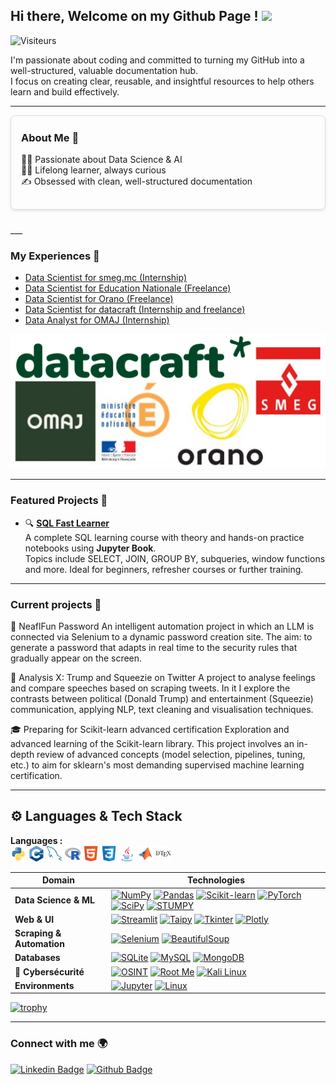 ## Hi there, Welcome on my Github Page ! <img src="https://media.giphy.com/media/hvRJCLFzcasrR4ia7z/giphy.gif" width="25">
![Visiteurs](https://visitor-badge.laobi.icu/badge?page_id=Mastocodeur.Mastocodeur)

I'm passionate about coding and committed to turning my GitHub into a well-structured, valuable documentation hub.  
I focus on creating clear, reusable, and insightful resources to help others learn and build effectively.

___

<div style="border:1px solid #ddd; border-radius:8px; padding:2px 16px 16px; margin-bottom:24px; box-shadow:0 2px 4px rgba(0,0,0,0.1);">
  
### About Me 🚀
👨‍💻 Passionate about Data Science & AI  
🧑‍🎓 Lifelong learner, always curious  
✍️ Obsessed with clean, well-structured documentation  
</div>
___

### My Experiences 🙌
- [Data Scientist for smeg.mc (Internship)](https://www.smeg.mc/) 
- [Data Scientist for Education Nationale (Freelance)](https://www.education.gouv.fr/)
- [Data Scientist for Orano (Freelance)](https://www.orano.group/fr) 
- [Data Scientist for datacraft (Internship and freelance)](https://datacraft.paris/) 
- [Data Analyst for OMAJ (Internship)](https://omaj.fr/)

<div align="center">
  <img src="logos_entreprises.png" alt="Logos entreprises" />
</div>

___

### Featured Projects 📌

- 🔍 [**SQL Fast Learner**](https://github.com/Mastocodeur/sql-fast-learner)  
  A complete SQL learning course with theory and hands-on practice notebooks using **Jupyter Book**.  
  Topics include SELECT, JOIN, GROUP BY, subqueries, window functions and more. Ideal for beginners, refresher courses or further training.
___


### Current projects 🚧

🤖 NeaflFun Password
An intelligent automation project in which an LLM is connected via Selenium to a dynamic password creation site. The aim: to generate a password that adapts in real time to the security rules that gradually appear on the screen.

🧠 Analysis X: Trump and Squeezie on Twitter
A project to analyse feelings and compare speeches based on scraping tweets. In it I explore the contrasts between political (Donald Trump) and entertainment (Squeezie) communication, applying NLP, text cleaning and visualisation techniques.

🎓 Preparing for Scikit-learn advanced certification
Exploration and advanced learning of the Scikit-learn library. This project involves an in-depth review of advanced concepts (model selection, pipelines, tuning, etc.) to aim for sklearn's most demanding supervised machine learning certification.

___

## ⚙️ Languages & Tech Stack

**Languages :**  
<code><img height="25" src="https://raw.githubusercontent.com/devicons/devicon/master/icons/python/python-original.svg" alt="Python"/></code>
<code><img height="25" src="https://raw.githubusercontent.com/devicons/devicon/master/icons/cplusplus/cplusplus-original.svg" alt="C++"/></code>
<code><img height="25" src="https://raw.githubusercontent.com/devicons/devicon/master/icons/mysql/mysql-original.svg" alt="SQL"/></code>
<code><img height="25" src="https://raw.githubusercontent.com/devicons/devicon/master/icons/r/r-original.svg" alt="R"/></code>
<code><img height="25" src="https://raw.githubusercontent.com/devicons/devicon/master/icons/html5/html5-original.svg" alt="HTML5"/></code>
<code><img height="25" src="https://raw.githubusercontent.com/devicons/devicon/master/icons/css3/css3-original.svg" alt="CSS3"/></code>
<code><img height="25" src="https://raw.githubusercontent.com/devicons/devicon/master/icons/java/java-original.svg" alt="Java"/></code>
<code><img height="25" src="https://raw.githubusercontent.com/devicons/devicon/master/icons/matlab/matlab-original.svg" alt="MATLAB"/></code>
<code><img height="25" src="https://raw.githubusercontent.com/devicons/devicon/master/icons/latex/latex-original.svg" alt="LaTeX"/></code>



| **Domain**                  | **Technologies**                                                                                                                                                                                                                                         |
|-----------------------------|----------------------------------------------------------------------------------------------------------------------------------------------------------------------------------------------------------------------------------------------------------|
| **Data Science & ML**       | [![NumPy](https://img.shields.io/badge/NumPy-013243?style=flat&logo=numpy&logoColor=white)](https://numpy.org) [![Pandas](https://img.shields.io/badge/Pandas-150458?style=flat&logo=pandas&logoColor=white)](https://pandas.pydata.org) [![Scikit-learn](https://img.shields.io/badge/Scikit--learn-F7931E?style=flat&logo=scikitlearn&logoColor=white)](https://scikit-learn.org) [![PyTorch](https://img.shields.io/badge/PyTorch-EE4C2C?style=flat&logo=pytorch&logoColor=white)](https://pytorch.org) [![SciPy](https://img.shields.io/badge/SciPy-8CAAE6?style=flat&logo=scipy&logoColor=white)](https://scipy.org) [![STUMPY](https://img.shields.io/badge/STUMPY-00BFC4?style=flat&logo=python&logoColor=white)](https://stumpy.readthedocs.io) |
| **Web & UI**                | [![Streamlit](https://img.shields.io/badge/Streamlit-FF4B4B?style=flat&logo=streamlit&logoColor=white)](https://streamlit.io) [![Taipy](https://img.shields.io/badge/Taipy-1E90FF?style=flat&logo=python&logoColor=white)](https://www.taipy.io) [![Tkinter](https://img.shields.io/badge/Tkinter-FF6F61?style=flat&logo=python&logoColor=white)](https://docs.python.org/3/library/tkinter.html) [![Plotly](https://img.shields.io/badge/Plotly-3F4F75?style=flat&logo=plotly&logoColor=white)](https://plotly.com) |
| **Scraping & Automation**   | [![Selenium](https://img.shields.io/badge/Selenium-43B02A?style=flat&logo=selenium&logoColor=white)](https://www.selenium.dev) [![BeautifulSoup](https://img.shields.io/badge/BeautifulSoup-8B0000?style=flat&logo=python&logoColor=white)](https://www.crummy.com/software/BeautifulSoup/) |
| **Databases**               | [![SQLite](https://img.shields.io/badge/SQLite-003B57?style=flat&logo=sqlite&logoColor=white)](https://www.sqlite.org) [![MySQL](https://img.shields.io/badge/MySQL-4479A1?style=flat&logo=mysql&logoColor=white)](https://www.mysql.com) [![MongoDB](https://img.shields.io/badge/MongoDB-47A248?style=flat&logo=mongodb&logoColor=white)](https://www.mongodb.com) |
| **🔐 Cybersécurité**         | [![OSINT](https://img.shields.io/badge/OSINT-5E5DF0?style=flat&logo=search&logoColor=white)](https://osintframework.com) [![Root Me](https://img.shields.io/badge/Root_Me-111111?style=flat&logo=tryhackme&logoColor=white)](https://www.root-me.org) [![Kali Linux](https://img.shields.io/badge/Kali_Linux-268BEE?style=flat&logo=kalilinux&logoColor=white)](https://www.kali.org) |
| **Environments**            | [![Jupyter](https://img.shields.io/badge/Jupyter-F37626?style=flat&logo=jupyter&logoColor=white)](https://jupyter.org) [![Linux](https://img.shields.io/badge/Linux-FCC624?style=flat&logo=linux&logoColor=black)](https://www.kernel.org) |



[![trophy](https://github-profile-trophy.vercel.app/?username=Mastocodeur&theme=onedark)](https://github.com/ryo-ma/github-profile-trophy)

___

### Connect with me 🌍 
[![Linkedin Badge](https://img.shields.io/badge/-LinkedIn-0072b1?style=flat&logo=linkedin&logoColor=white)](https://www.linkedin.com/in/rgasmi/?locale=en_US)
[![Github Badge](https://img.shields.io/badge/-GitHub-grey?style=flat&logo=github&logoColor=white)](https://github.com/Mastocodeur)








